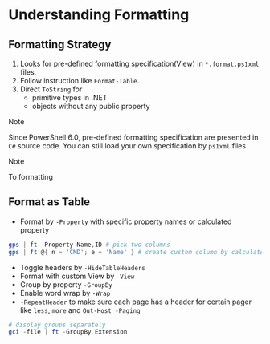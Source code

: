 # Understanding Formatting

## Formatting Strategy

1. Looks for pre-defined formatting specification(View) in `*.format.ps1xml` files.
2. Follow instruction like `Format-Table`.
3. Direct `ToString` for 
    - primitive types in .NET
    - objects without any public property

> [!NOTE]
> Since PowerShell 6.0, pre-defined formatting specification are presented in `C#` source code.
> You can still load your own specification by `ps1xml` files.

> [!NOTE]
> To formatting

## Format as Table

- Format by `-Property` with specific property names or calculated property

```ps1
gps | ft -Property Name,ID # pick two columns
gps | ft @{ n = 'CMD'; e = 'Name' } # create custom column by calculated property
```

- Toggle headers by `-HideTableHeaders`
- Format with custom View by `-View`
- Group by property `-GroupBy`
- Enable word wrap by `-Wrap`
- `-RepeatHeader` to make sure each page has a header for certain pager like `less`, `more` and `Out-Host -Paging`

```ps1
# display groups separately
gci -file | ft -GroupBy Extension
```
